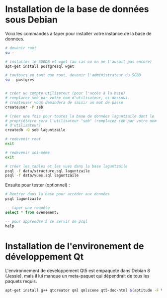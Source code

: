 # Installation de la base de données sous Debian

Voici les commandes à taper pour installer votre instance de la base de données.

```bash
# devenir root
su -

# installer le SGBDR et wget (au cas où on ne l'aurait pas encore)
apt-get install postgresql wget

# toujours en tant que root, devenir l'administrateur du SGBD
su - postgres


# créer un compte utilisateur (pour l'accès à la base)
# remplacez seb par votre nom d'utilisateur, ci-dessous.
# createuser vous demandera de saisir un mot de passe
createuser -P seb

# Créer une fois pour toutes la base de données laguntzaile dont le
# propriétaire sera l'utilisateur "seb" (remplacez seb par votre nom
# d'utilisateur)
createdb -O seb laguntzaile

# redevenir root
exit

# redevenir soi-même
exit

# créer les tables et les vues dans la base laguntzaile
psql -f data/structure.sql laguntzaile
psql -f data/vues.sql laguntzaile
```

Ensuite pour tester (optionnel) :

```Bash
# Rentrer dans la base pour accéder aux données
psql laguntzaile
```

```SqlPostgresql
-- taper une requête
select * from evenement;

-- pour apprendre à se servir de psql
help
```

# Installation de l'environement de développement Qt

L'environnement de développement Qt5 est empaqueté dans Debian 8 (Jessie), mais il lui manque un meta-paquet qui dépendrait de tous les paquets requis.

```Bash
apt-get install g++ qtcreator qml qmlscene qt5-doc-html $(aptitude -F %p search '?source-version(5.3.2) ?architecture(amd64) !~i ?name(qt) !?name(dbg)') 
```
